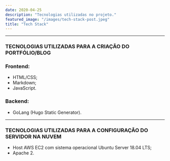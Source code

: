 ```yaml
---
date: 2020-04-25
description: "Tecnologias utilizadas no projeto."
featured_image: "/images/tech-stack-post.jpeg"
title: "Tech Stack"
---
```


---
### TECNOLOGIAS UTILIZADAS PARA A CRIAÇÃO DO PORTFÓLIO/BLOG

### Frontend:
- HTML/CSS;
- Markdown;
- JavaScript.

### Backend:
- GoLang (Hugo Static Generator).

---
### TECNOLOGIAS UTILIZADAS PARA A CONFIGURAÇÃO DO SERVIDOR NA NUVEM

- Host AWS EC2 com sistema operacional Ubuntu Server 18.04 LTS;
- Apache 2.